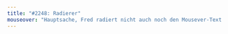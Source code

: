 ```yaml
---
title: "#2248: Radierer"
mouseover: "Hauptsache, Fred radiert nicht auch noch den Mousever-Text mit w"
---
```


